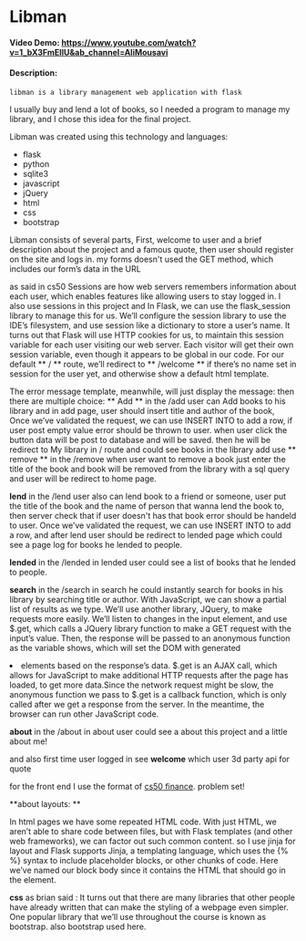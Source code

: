 # Libman
#### Video Demo:  <https://www.youtube.com/watch?v=1_bX3FmEIlU&ab_channel=AliMousavi>
#### Description:
```
libman is a library management web application with flask
```
I usually buy and lend a lot of books,
so I needed a program to manage my library,
and I chose this idea for the final project.

Libman was created using this technology and languages:
- flask
- python
- sqlite3
- javascript
- jQuery
- html
- css
- bootstrap

Libman consists of several parts,
First, welcome to user and a brief description about the project and a famous quote,
then user should register on the site and logs in.
my forms doesn't used the GET method, which includes our form’s data in the URL

as said in cs50 Sessions are how web servers remembers information about each user,
which enables features like allowing users to stay logged in. I also use sessions in this project and
In Flask, we can use the flask_session library to manage this for us.
We’ll configure the session library to use the IDE’s filesystem, and use session like a dictionary to store a user’s name.
It turns out that Flask will use HTTP cookies for us,
to maintain this session variable for each user visiting our web server.
Each visitor will get their own session variable, even though it appears to be global in our code.
For our default ** / ** route, we’ll redirect to ** /welcome ** if there’s no name set in session for the user yet, and otherwise show a default html template.

The error message template, meanwhile, will just display the message:
then there are multiple choice:
** Add **
in the /add
user can Add books to his library and in add page,
user should insert title and author of the book, Once we’ve validated the request, we can use INSERT INTO to add a row,
if user post empty value error should be thrown to user.
when user click the button data will be post to database and will be saved.
then he will be redirect to My library in / route and could see books in the library
add use
** remove **
in the /remove
when user want to remove a book just enter the title of the book and book will be removed
from the library with a sql query and user will be redirect to home page.

**lend**
in the /lend
user also can lend book to a friend or someone, user put the title of the book and the name of
person that wanna lend the book to, then server check that if user doesn't has that book error should be handeld to user.
Once we’ve validated the request, we can use INSERT INTO to add a row,
and after lend user should be redirect to lended page which could see a page log for books he lended to people.

**lended**
in the /lended
in lended user could see a list of books that he lended to people.

**search**
in the /search
in search he could instantly search for books in his library by searching title or author.
With JavaScript, we can show a partial list of results as we type.
We’ll use another library, JQuery, to make requests more easily.
We’ll listen to changes in the input element, and use $.get, which calls a JQuery library function to make a GET request with the input’s value.
Then, the response will be passed to an anonymous function as the variable shows, which will set the DOM with generated <li> elements based on the response’s data.
$.get is an AJAX call, which allows for JavaScript to make additional HTTP requests after the page has loaded,
to get more data.Since the network request might be slow, the anonymous function we pass to $.get is a callback function,
which is only called after we get a response from the server. In the meantime, the browser can run other JavaScript code.

**about**
in the /about
in about user could see a about this project and a little about me!

and also first time user logged in see **welcome** which user 3d party api for quote

for the front end I use the format of [cs50 finance](https://cs50.harvard.edu/x/2021/psets/9/finance/). problem set!

**about layouts: **

In html pages we have some repeated HTML code. With just HTML,
we aren’t able to share code between files, but with Flask templates (and other web frameworks), we can factor out such common content.
so I use jinja for layout and Flask supports Jinja, a templating language, which uses the {% %} syntax to include placeholder blocks,
or other chunks of code. Here we’ve named our block body since it contains the HTML that should go in the <body> element.

**css**
as brian said : It turns out that there are many libraries that other people have already written that can make the styling of a webpage even simpler.
One popular library that we’ll use throughout the course is known as bootstrap. also bootstrap used here.
